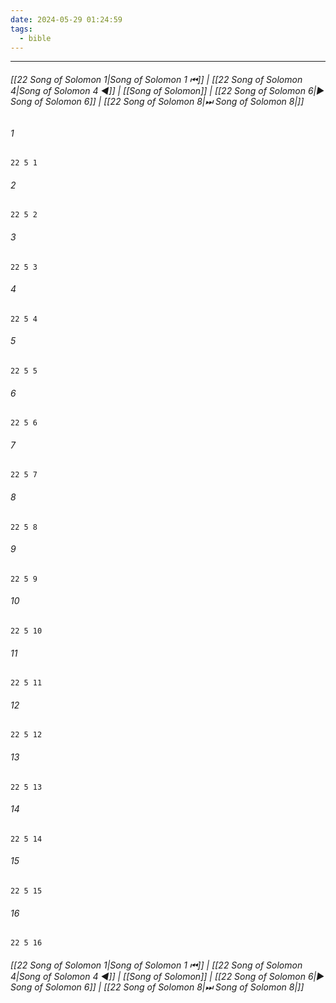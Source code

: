```yaml
---
date: 2024-05-29 01:24:59
tags:
  - bible
---
```

___

###### [[22 Song of Solomon 1|Song of Solomon 1 ⏮]] | [[22 Song of Solomon 4|Song of Solomon 4 ◀]] | [[Song of Solomon]] | [[22 Song of Solomon 6|▶ Song of Solomon 6]] | [[22 Song of Solomon 8|⏭ Song of Solomon 8|]]

###### 1
``` verse
22 5 1 
```
###### 2
``` verse
22 5 2 
```
###### 3
``` verse
22 5 3 
```
###### 4
``` verse
22 5 4 
```
###### 5
``` verse
22 5 5 
```
###### 6
``` verse
22 5 6 
```
###### 7
``` verse
22 5 7 
```
###### 8
``` verse
22 5 8 
```
###### 9
``` verse
22 5 9 
```
###### 10
``` verse
22 5 10 
```
###### 11
``` verse
22 5 11 
```
###### 12
``` verse
22 5 12 
```
###### 13
``` verse
22 5 13 
```
###### 14
``` verse
22 5 14 
```
###### 15
``` verse
22 5 15 
```
###### 16
``` verse
22 5 16 
```

###### [[22 Song of Solomon 1|Song of Solomon 1 ⏮]] | [[22 Song of Solomon 4|Song of Solomon 4 ◀]] | [[Song of Solomon]] | [[22 Song of Solomon 6|▶ Song of Solomon 6]] | [[22 Song of Solomon 8|⏭ Song of Solomon 8|]]

